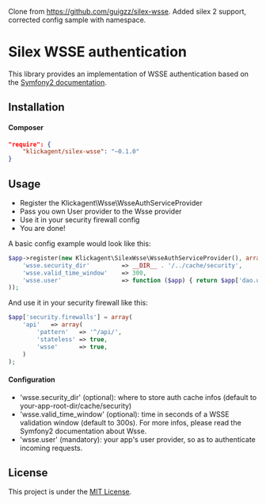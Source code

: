 Clone from https://github.com/guigzz/silex-wsse. Added silex 2 support, corrected config sample with namespace.

# Silex WSSE authentication

This library provides an implementation of WSSE authentication based on the [Symfony2 documentation](http://symfony.com/doc/current/cookbook/security/custom_authentication_provider.html).

## Installation

#### Composer

```json
"require": {
	"klickagent/silex-wsse": "~0.1.0"
}
```

## Usage

* Register the Klickagent\Wsse\WsseAuthServiceProvider
* Pass you own User provider to the Wsse provider
* Use it in your security firewall config
* You are done!

A basic config example would look like this:

```php
$app->register(new Klickagent\SilexWsse\WsseAuthServiceProvider(), array(
    'wsse.security_dir'         => __DIR__ . '/../cache/security',
    'wsse.valid_time_window'    => 300,
    'wsse.user'                 => function ($app) { return $app['dao.user']; }
));
```

And use it in your security firewall like this:

```php
$app['security.firewalls'] = array(
    'api'   => array(
        'pattern'   => '^/api/',
        'stateless' => true,
        'wsse'      => true,
    )
);
```
#### Configuration

* 'wsse.security_dir' (optional): where to store auth cache infos (default to your-app-root-dir/cache/security)
* 'wsse.valid_time_window' (optional): time in seconds of a WSSE validation window (default to 300s). For more infos, please read the Symfony2 documentation about Wsse.
* 'wsse.user' (mandatory): your app's user provider, so as to authenticate incoming requests.

## License

This project is under the [MIT License](https://opensource.org/licenses/MIT).

